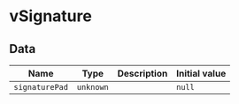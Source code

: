 # vSignature

## Data

| Name           | Type      | Description | Initial value |
| -------------- | --------- | ----------- | ------------- |
| `signaturePad` | `unknown` |             | `null`        |
